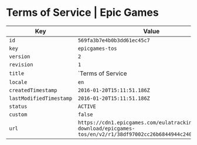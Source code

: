 # Terms of Service | Epic Games

| Key | Value |
| --- | ----- |
| `id` | `569fa3b7e4b0b3dd61ec45c7` |
| `key` | `epicgames-tos` |
| `version` | `2` |
| `revision` | `1` |
| `title` | `Terms of Service | Epic Games` |
| `locale` | `en` |
| `createdTimestamp` | `2016-01-20T15:11:51.186Z` |
| `lastModifiedTimestamp` | `2016-01-20T15:11:51.186Z` |
| `status` | `ACTIVE` |
| `custom` | `false` |
| `url` | `https://cdn1.epicgames.com/eulatracking-download/epicgames-tos/en/v2/r1/38df97002cc26b6844944c240df9e790.pdf` |
